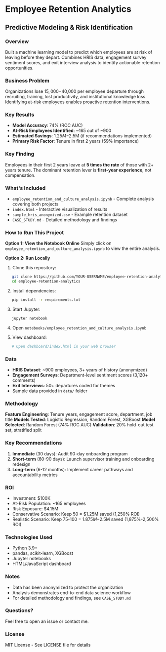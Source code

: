 # Employee Retention Analytics
## Predictive Modeling & Risk Identification

### Overview
Built a machine learning model to predict which employees are at risk of leaving 
before they depart. Combines HRIS data, engagement survey sentiment scores, and 
exit interview analysis to identify actionable retention opportunities.

### Business Problem
Organizations lose $15,000-$40,000 per employee departure through recruiting, 
training, lost productivity, and institutional knowledge loss. Identifying at-risk 
employees enables proactive retention interventions.

### Key Results
- **Model Accuracy**: 74% (ROC AUC)
- **At-Risk Employees Identified**: ~165 out of ~900
- **Estimated Savings**: $1.25M-$2.5M (if recommendations implemented)
- **Primary Risk Factor**: Tenure in first 2 years (59% importance)

### Key Finding
Employees in their first 2 years leave at **5 times the rate** of those with 2+ 
years tenure. The dominant retention lever is **first-year experience**, not 
compensation.

### What's Included
- `employee_retention_and_culture_analysis.ipynb` - Complete analysis covering both projects
- `index.html` - Interactive visualization of results
- `sample_hris_anonymized.csv` - Example retention dataset
- `CASE_STUDY.md` - Detailed methodology and findings

### How to Run This Project

**Option 1: View the Notebook Online**
Simply click on `employee_retention_and_culture_analysis.ipynb` to view the entire analysis.

**Option 2: Run Locally**
1. Clone this repository:
```bash
   git clone https://github.com/YOUR-USERNAME/employee-retention-analytics.git
   cd employee-retention-analytics
```

2. Install dependencies:
```bash
   pip install -r requirements.txt
```

3. Start Jupyter:
```bash
   jupyter notebook
```

4. Open `notebooks/employee_retention_and_culture_analysis.ipynb`

5. View dashboard:
```bash
   # Open dashboard/index.html in your web browser
```

### Data
- **HRIS Dataset**: ~900 employees, 3+ years of history (anonymized)
- **Engagement Surveys**: Department-level sentiment scores (3,120+ comments)
- **Exit Interviews**: 50+ departures coded for themes
- Sample data provided in `data/` folder

### Methodology
**Feature Engineering**: Tenure years, engagement score, department, job title
**Models Tested**: Logistic Regression, Random Forest, XGBoost
**Model Selected**: Random Forest (74% ROC AUC)
**Validation**: 20% hold-out test set, stratified split

### Key Recommendations
1. **Immediate** (30 days): Audit 90-day onboarding program
2. **Short-term** (60-90 days): Launch supervisor training and onboarding redesign
3. **Long-term** (6-12 months): Implement career pathways and accountability metrics

### ROI
- Investment: $100K
- At-Risk Population: ~165 employees
- Risk Exposure: $4.15M
- Conservative Scenario: Keep 50 = $1.25M saved (1,250% ROI)
- Realistic Scenario: Keep 75-100 = $1.875M-$2.5M saved (1,875%-2,500% ROI)

### Technologies Used
- Python 3.9+
- pandas, scikit-learn, XGBoost
- Jupyter notebooks
- HTML/JavaScript dashboard

### Notes
- Data has been anonymized to protect the organization
- Analysis demonstrates end-to-end data science workflow
- For detailed methodology and findings, see `CASE_STUDY.md`

### Questions?
Feel free to open an issue or contact me.

### License
MIT License - See LICENSE file for details
